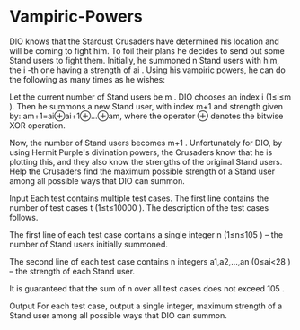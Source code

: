 # Vampiric-Powers

DIO knows that the Stardust Crusaders have determined his location and will be coming to fight him. To foil their plans he decides to send out some Stand users to fight them. Initially, he summoned n
 Stand users with him, the i
-th one having a strength of ai
. Using his vampiric powers, he can do the following as many times as he wishes:

Let the current number of Stand users be m
.
DIO chooses an index i
 (1≤i≤m
).
Then he summons a new Stand user, with index m+1
 and strength given by:
am+1=ai⊕ai+1⊕…⊕am,
where the operator ⊕
 denotes the bitwise XOR operation.

Now, the number of Stand users becomes m+1
.
Unfortunately for DIO, by using Hermit Purple's divination powers, the Crusaders know that he is plotting this, and they also know the strengths of the original Stand users. Help the Crusaders find the maximum possible strength of a Stand user among all possible ways that DIO can summon.

Input
Each test contains multiple test cases. The first line contains the number of test cases t
 (1≤t≤10000
). The description of the test cases follows.

The first line of each test case contains a single integer n
 (1≤n≤105
)  – the number of Stand users initially summoned.

The second line of each test case contains n
 integers a1,a2,…,an
 (0≤ai<28
)  – the strength of each Stand user.

It is guaranteed that the sum of n
 over all test cases does not exceed 105
.

Output
For each test case, output a single integer, maximum strength of a Stand user among all possible ways that DIO can summon.
